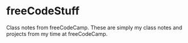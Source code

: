 # freeCodeStuff
Class notes from freeCodeCamp. These are simply my class notes and projects from my time at freeCodeCamp.
